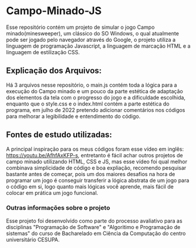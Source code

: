 # Campo-Minado-JS
Esse repositório contém um projeto de simular o jogo Campo minado(minesweeper), um clássico do SO Windows, o qual atualmente pode ser jogado pelo navegador através do Google, o projeto utiliza a linguagem de programação Javascript, a linguagem de marcação HTML e a linguagem de estilização CSS. 

## Explicação dos Arquivos:
Há 3 arquivos nesse repositório, o main.js contém toda a lógica para a execução do Campo minado e um pouco da parte estética de adaptação dos elementos da tela com o progresso do jogo e a dificuldade escolhida, enquanto que o style.css e o index.html contém a parte estética do programa, em julho de 2022 pretendo adicionar comentários nos códigos para melhorar a legibilidade e entendimento do código.

## Fontes de estudo utilizadas:
A principal inspiração para os meus códigos foram esse vídeo em inglês: https://youtu.be/AfhfAxKFP-s, entretanto é fácil achar outros projetos de campo minado utilizando HTML, CSS e JS, mas esse vídeo foi qual melhor combinava simplicidade de código e boa expliação, recomendo pesquisar bastante antes de começar, pois um dos maiores desafios na hora de programar um jogo é conseguir transferir a lógica abstrata de um jogo para o código em si, logo quanto mais lógicas você aprende, mais fácil de colocar em prática um jogo funcional.

### Outras informações sobre o projeto
Esse projeto foi desenvolvido como parte do processo avaliativo para as disciplinas "Programação de Software" e "Algoritimo e Programação de sistemas" do curso de Bacharelado em Ciência da Computação do centro universitário CESUPA.
